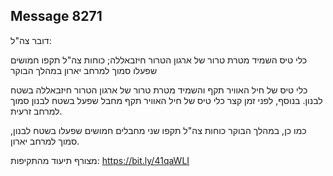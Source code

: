 ## Message 8271

דובר צה"ל:

כלי טיס השמיד מטרת טרור של ארגון הטרור חיזבאללה; כוחות צה"ל תקפו חמושים שפעלו סמוך למרחב יארון במהלך הבוקר

כלי טיס של חיל האוויר תקף והשמיד מטרת טרור של ארגון הטרור חיזבאללה בשטח לבנון. בנוסף, לפני זמן קצר כלי טיס של חיל האוויר תקף מחבל שפעל בשטח לבנון סמוך למרחב זרעית.

כמו כן, במהלך הבוקר כוחות צה"ל תקפו שני מחבלים חמושים שפעלו בשטח לבנון, סמוך למרחב יארון.

מצורף תיעוד מהתקיפות: https://bit.ly/41qaWLI

